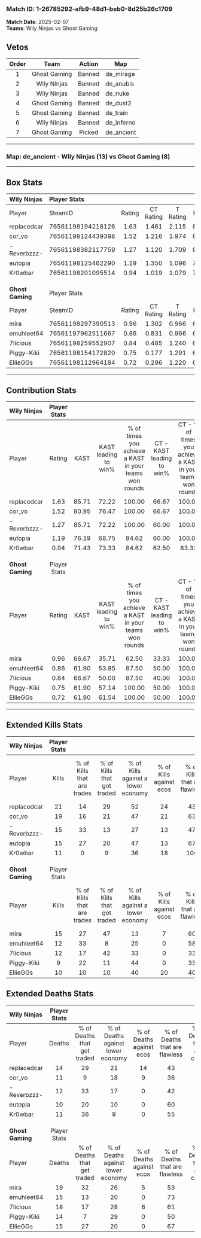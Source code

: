 ### Match ID: 1-26785292-afb9-48d1-beb0-8d25b26c1709  
**Match Date**: 2025-02-07  
**Teams**: Wily Ninjas vs Ghost Gaming  

## Vetos  

| Order | Team | Action | Map |
| :---: | :--: | :----: | --- |
| 1 | Ghost Gaming | Banned | de_mirage |
| 2 | Wily Ninjas | Banned | de_anubis |
| 3 | Wily Ninjas | Banned | de_nuke |
| 4 | Ghost Gaming | Banned | de_dust2 |
| 5 | Ghost Gaming | Banned | de_train |
| 6 | Wily Ninjas | Banned | de_inferno |
| 7 | Ghost Gaming | Picked | de_ancient |

---  

### **Map**: de_ancient - Wily Ninjas (13) vs Ghost Gaming (8)  
---  

## Box Stats  

| **Wily Ninjas**  | Player Stats      |        |           |          |       |       |       |         |        |      |     |
| :- | :- | :-: | :-: | :-: | :-: | :-: | :-: | :-: | :-: | :-: | :-: |
| Player           | SteamID           | Rating | CT Rating | T Rating | KAST  |  ADR  | Kills | Assists | Deaths | K/D  | HS% |
| replacedcar      | 76561198194218126 |  1.63  |   1.461   |  2.115   | 85.71 | 126.2 |  21   |    6    |   14   | 1.50 | 33  |
| cor_vo           | 76561198124439398 |  1.52  |   1.216   |  1.974   | 80.95 | 102.1 |  19   |    7    |   11   | 1.73 | 42  |
| -Reverbzzz-      | 76561198382117759 |  1.27  |   1.120   |  1.709   | 85.71 | 73.9  |  15   |    7    |   12   | 1.25 | 60  |
| eutopia          | 76561198125462290 |  1.19  |   1.350   |  1.096   | 76.19 | 63.9  |  15   |    1    |   10   | 1.50 | 46  |
| Kr0wbar          | 76561198201095514 |  0.94  |   1.019   |  1.079   | 71.43 | 52.5  |  11   |    4    |   11   | 1.00 | 54  |
|                  |                   |        |           |          |       |       |       |         |        |      |     |
|                  |                   |        |           |          |       |       |       |         |        |      |     |
|                  |                   |        |           |          |       |       |       |         |        |      |     |
| **Ghost Gaming** | Player Stats      |        |           |          |       |       |       |         |        |      |     |
| Player           | SteamID           | Rating | CT Rating | T Rating | KAST  |  ADR  | Kills | Assists | Deaths | K/D  | HS% |
| mira             | 76561198297390513 |  0.96  |   1.302   |  0.966   | 66.67 | 76.8  |  15   |    6    |   19   | 0.79 | 66  |
| emuhleet64       | 76561197962511667 |  0.86  |   0.831   |  0.966   | 61.90 | 67.7  |  12   |    3    |   15   | 0.80 | 33  |
| 7licious         | 76561198259552907 |  0.84  |   0.485   |  1.240   | 66.67 | 69.0  |  12   |    7    |   18   | 0.67 | 25  |
| Piggy-Kiki       | 76561198154172820 |  0.75  |   0.177   |  1.291   | 61.90 | 61.4  |   9   |    6    |   14   | 0.64 | 44  |
| EllieGGs         | 76561198112964184 |  0.72  |   0.296   |  1.220   | 61.90 | 49.5  |  10   |    4    |   15   | 0.67 | 60  |
---  

## Contribution Stats  

| **Wily Ninjas**  | Player Stats |       |                      |                                                        |                           |                                                             |                          |                                                            |
| :- | :-: | :-: | :-: | :-: | :-: | :-: | :-: | :-: |
| Player           |    Rating    | KAST  | KAST leading to win% | % of times you achieve a KAST in your teams won rounds | CT - KAST leading to win% | CT - % of times you achieve a KAST in your teams won rounds | T - KAST leading to win% | T - % of times you achieve a KAST in your teams won rounds |
| replacedcar      |     1.63     | 85.71 |        72.22         |                         100.00                         |           66.67           |                           100.00                            |          77.78           |                           100.00                           |
| cor_vo           |     1.52     | 80.95 |        76.47         |                         100.00                         |           66.67           |                           100.00                            |          87.50           |                           100.00                           |
| -Reverbzzz-      |     1.27     | 85.71 |        72.22         |                         100.00                         |           60.00           |                           100.00                            |          87.50           |                           100.00                           |
| eutopia          |     1.19     | 76.19 |        68.75         |                         84.62                          |           60.00           |                           100.00                            |          83.33           |                           71.43                            |
| Kr0wbar          |     0.94     | 71.43 |        73.33         |                         84.62                          |           62.50           |                            83.33                            |          85.71           |                           85.71                            |
|                  |              |       |                      |                                                        |                           |                                                             |                          |                                                            |
|                  |              |       |                      |                                                        |                           |                                                             |                          |                                                            |
|                  |              |       |                      |                                                        |                           |                                                             |                          |                                                            |
| **Ghost Gaming** | Player Stats |       |                      |                                                        |                           |                                                             |                          |                                                            |
| Player           |    Rating    | KAST  | KAST leading to win% | % of times you achieve a KAST in your teams won rounds | CT - KAST leading to win% | CT - % of times you achieve a KAST in your teams won rounds | T - KAST leading to win% | T - % of times you achieve a KAST in your teams won rounds |
| mira             |     0.96     | 66.67 |        35.71         |                         62.50                          |           33.33           |                           100.00                            |          37.50           |                           50.00                            |
| emuhleet64       |     0.86     | 61.90 |        53.85         |                         87.50                          |           50.00           |                           100.00                            |          55.56           |                           83.33                            |
| 7licious         |     0.84     | 66.67 |        50.00         |                         87.50                          |           40.00           |                           100.00                            |          55.56           |                           83.33                            |
| Piggy-Kiki       |     0.75     | 61.90 |        57.14         |                         100.00                         |           50.00           |                           100.00                            |          60.00           |                           100.00                           |
| EllieGGs         |     0.72     | 61.90 |        61.54         |                         100.00                         |           50.00           |                           100.00                            |          66.67           |                           100.00                           |
---  

## Extended Kills Stats  

| **Wily Ninjas**  | Player Stats |                            |                            |                                    |                         |                              |                                 |                                       |                    |           |
| :- | :-: | :-: | :-: | :-: | :-: | :-: | :-: | :-: | :-: | :-: |
| Player           |    Kills     | % of Kills that are trades | % of Kills that got traded | % of Kills against a lower economy | % of Kills against ecos | % of Kills that are flawless | % of Kills that are close duels | % of Kills that are assisted by flash | Pistol Round Kills | AWP Kills |
| replacedcar      |      21      |             14             |             29             |                 52                 |           24            |              43              |                0                |                  19                   |         0          |     1     |
| cor_vo           |      19      |             16             |             21             |                 47                 |           21            |              63              |               11                |                   5                   |         0          |     0     |
| -Reverbzzz-      |      15      |             33             |             13             |                 27                 |           13            |              47              |                0                |                   0                   |         0          |     1     |
| eutopia          |      15      |             27             |             20             |                 47                 |           13            |              67              |                7                |                   0                   |         0          |     4     |
| Kr0wbar          |      11      |             0              |             9              |                 36                 |           18            |             100              |                0                |                   0                   |         2          |     1     |
|                  |              |                            |                            |                                    |                         |                              |                                 |                                       |                    |           |
|                  |              |                            |                            |                                    |                         |                              |                                 |                                       |                    |           |
|                  |              |                            |                            |                                    |                         |                              |                                 |                                       |                    |           |
| **Ghost Gaming** | Player Stats |                            |                            |                                    |                         |                              |                                 |                                       |                    |           |
| Player           |    Kills     | % of Kills that are trades | % of Kills that got traded | % of Kills against a lower economy | % of Kills against ecos | % of Kills that are flawless | % of Kills that are close duels | % of Kills that are assisted by flash | Pistol Round Kills | AWP Kills |
| mira             |      15      |             27             |             47             |                 13                 |            7            |              60              |                0                |                  13                   |         0          |     1     |
| emuhleet64       |      12      |             33             |             8              |                 25                 |            0            |              58              |                0                |                  17                   |         5          |     2     |
| 7licious         |      12      |             17             |             42             |                 33                 |            0            |              33              |                8                |                   0                   |         0          |     3     |
| Piggy-Kiki       |      9       |             22             |             11             |                 44                 |            0            |              33              |                0                |                   0                   |         0          |     3     |
| EllieGGs         |      10      |             10             |             10             |                 40                 |           20            |              40              |               10                |                   0                   |         0          |     1     |
## Extended Deaths Stats  

| **Wily Ninjas**  | Player Stats |                             |                                   |                          |                               |                            |                           |               |
| :- | :-: | :-: | :-: | :-: | :-: | :-: | :-: | :-: |
| Player           |    Deaths    | % of Deaths that get traded | % of Deaths against lower economy | % of Deaths against ecos | % of Deaths that are flawless | % of Deaths that are close | % of Deaths while blinded | Deaths to AWP |
| replacedcar      |      14      |             29              |                21                 |            14            |              43               |             0              |            14             |       1       |
| cor_vo           |      11      |              9              |                18                 |            9             |              36               |             0              |             0             |       0       |
| -Reverbzzz-      |      12      |             33              |                17                 |            0             |              42               |             8              |            17             |       2       |
| eutopia          |      10      |             20              |                10                 |            0             |              60               |             0              |             0             |       1       |
| Kr0wbar          |      11      |             36              |                 9                 |            0             |              55               |             9              |             0             |       1       |
|                  |              |                             |                                   |                          |                               |                            |                           |               |
|                  |              |                             |                                   |                          |                               |                            |                           |               |
|                  |              |                             |                                   |                          |                               |                            |                           |               |
| **Ghost Gaming** | Player Stats |                             |                                   |                          |                               |                            |                           |               |
| Player           |    Deaths    | % of Deaths that get traded | % of Deaths against lower economy | % of Deaths against ecos | % of Deaths that are flawless | % of Deaths that are close | % of Deaths while blinded | Deaths to AWP |
| mira             |      19      |             32              |                26                 |            5             |              53               |             5              |             0             |       0       |
| emuhleet64       |      15      |             13              |                20                 |            0             |              73               |             0              |            20             |       1       |
| 7licious         |      18      |             17              |                28                 |            6             |              61               |             6              |             0             |       0       |
| Piggy-Kiki       |      14      |              7              |                29                 |            0             |              50               |             0              |             7             |       0       |
| EllieGGs         |      15      |             27              |                20                 |            0             |              67               |             7              |             7             |       1       |
